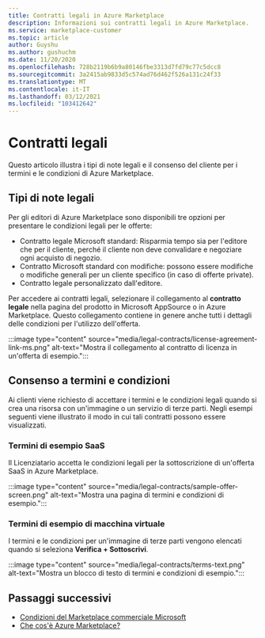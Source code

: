 ```yaml
---
title: Contratti legali in Azure Marketplace
description: Informazioni sui contratti legali in Azure Marketplace.
ms.service: marketplace-customer
ms.topic: article
author: Guyshu
ms.author: gushuchm
ms.date: 11/20/2020
ms.openlocfilehash: 728b2119b6b9a80146fbe3313d7fd79c77c5dcc8
ms.sourcegitcommit: 3a2415ab9833d5c574ad76d462f526a131c24f33
ms.translationtype: MT
ms.contentlocale: it-IT
ms.lasthandoff: 03/12/2021
ms.locfileid: "103412642"
---
```

# <a name="legal-contracts"></a>Contratti legali

Questo articolo illustra i tipi di note legali e il consenso del cliente per i termini e le condizioni di Azure Marketplace.

## <a name="types-of-legal-terms"></a>Tipi di note legali

Per gli editori di Azure Marketplace sono disponibili tre opzioni per presentare le condizioni legali per le offerte:

- Contratto legale Microsoft standard: Risparmia tempo sia per l'editore che per il cliente, perché il cliente non deve convalidare e negoziare ogni acquisto di negozio.
- Contratto Microsoft standard con modifiche: possono essere modifiche o modifiche generali per un cliente specifico (in caso di offerte private).
- Contratto legale personalizzato dall'editore.

Per accedere ai contratti legali, selezionare il collegamento al **contratto legale** nella pagina del prodotto in Microsoft AppSource o in Azure Marketplace. Questo collegamento contiene in genere anche tutti i dettagli delle condizioni per l'utilizzo dell'offerta.

:::image type="content" source="media/legal-contracts/license-agreement-link-ms.png" alt-text="Mostra il collegamento al contratto di licenza in un'offerta di esempio.":::

## <a name="consenting-to-terms-and-conditions"></a>Consenso a termini e condizioni

Ai clienti viene richiesto di accettare i termini e le condizioni legali quando si crea una risorsa con un'immagine o un servizio di terze parti. Negli esempi seguenti viene illustrato il modo in cui tali contratti possono essere visualizzati.

### <a name="saas-example-terms"></a>Termini di esempio SaaS

Il Licenziatario accetta le condizioni legali per la sottoscrizione di un'offerta SaaS in Azure Marketplace.

:::image type="content" source="media/legal-contracts/sample-offer-screen.png" alt-text="Mostra una pagina di termini e condizioni di esempio.":::

### <a name="virtual-machine-example-terms"></a>Termini di esempio di macchina virtuale

I termini e le condizioni per un'immagine di terze parti vengono elencati quando si seleziona **Verifica + Sottoscrivi**.

:::image type="content" source="media/legal-contracts/terms-text.png" alt-text="Mostra un blocco di testo di termini e condizioni di esempio.":::

## <a name="next-steps"></a>Passaggi successivi

- [Condizioni del Marketplace commerciale Microsoft](https://azure.microsoft.com/support/legal/marketplace-terms/)
- [Che cos'è Azure Marketplace?](azure-marketplace-overview.md) 
